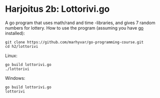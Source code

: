 # Harjoitus 2b: Lottorivi.go

A go program that uses math/rand and time -libraries, and gives 7 random numbers for lottery.
How to use the program (assuming you have [go](https://golang.org/) installed):
```
git clone https://github.com/marhyvar/go-programming-course.git
cd h2/lottorivi
```
Linux:
```
go build lottorivi.go
./lottorivi 
```
Windows:
```
go build lottorivi.go
lottorivi 
```
